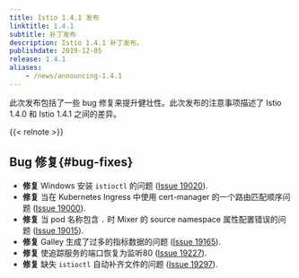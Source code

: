 ```yaml
---
title: Istio 1.4.1 发布
linktitle: 1.4.1
subtitle: 补丁发布
description: Istio 1.4.1 补丁发布。
publishdate: 2019-12-05
release: 1.4.1
aliases:
    - /news/announcing-1.4.1
---
```


此次发布包括了一些 bug 修复来提升健壮性。此次发布的注意事项描述了 Istio 1.4.0 和 Istio 1.4.1 之间的差异。

{{< relnote >}}

## Bug 修复{#bug-fixes}

- **修复** Windows 安装 `istioctl` 的问题 ([Issue 19020](https://github.com/istio/istio/pull/19020)).
- **修复** 当在 Kubernetes Ingress 中使用 cert-manager 的一个路由匹配顺序问题 ([Issue 19000](https://github.com/istio/istio/pull/19000)).
- **修复** 当 pod 名称包含 `.` 时 Mixer 的 source namespace 属性配置错误的问题 ([Issue 19015](https://github.com/istio/istio/issues/19015)).
- **修复** Galley 生成了过多的指标数据的问题 ([Issue 19165](https://github.com/istio/istio/issues/19165)).
- **修复** 使追踪服务的端口恢复为监听80 ([Issue 19227](https://github.com/istio/istio/issues/19227)).
- **修复** 缺失 `istioctl` 自动补齐文件的问题 ([Issue 19297](https://github.com/istio/istio/issues/19297)).
